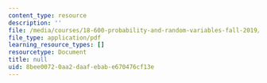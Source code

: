 ```yaml
---
content_type: resource
description: ''
file: /media/courses/18-600-probability-and-random-variables-fall-2019/8bee00720aa2daafebabe670476cf13e_MIT18_600F19_lec37.pdf
file_type: application/pdf
learning_resource_types: []
resourcetype: Document
title: null
uid: 8bee0072-0aa2-daaf-ebab-e670476cf13e
---
```


